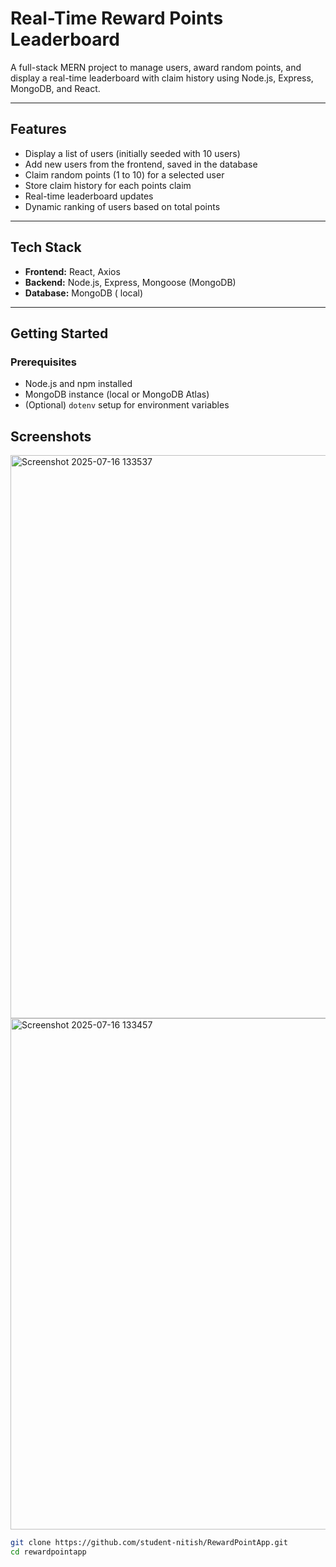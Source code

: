 

# Real-Time Reward Points Leaderboard

A full-stack MERN project to manage users, award random points, and display a real-time leaderboard with claim history using Node.js, Express, MongoDB,  and React.

---

## Features

- Display a list of users (initially seeded with 10 users)
- Add new users from the frontend, saved in the database
- Claim random points (1 to 10) for a selected user
- Store claim history for each points claim
- Real-time leaderboard updates
- Dynamic ranking of users based on total points

---

## Tech Stack

- **Frontend:** React, Axios
- **Backend:** Node.js, Express, Mongoose (MongoDB)
- **Database:** MongoDB ( local)


---



## Getting Started

### Prerequisites

- Node.js and npm installed
- MongoDB instance (local or MongoDB Atlas)
- (Optional) `dotenv` setup for environment variables

## Screenshots
<img width="1436" height="901" alt="Screenshot 2025-07-16 133537" src="https://github.com/user-attachments/assets/3ddb9a65-b81c-4492-81c3-89bad13bdba0" />
<img width="1019" height="818" alt="Screenshot 2025-07-16 133457" src="https://github.com/user-attachments/assets/e2b24f7f-b218-4d3b-8b0a-d267b9f7538d" />


```bash
git clone https://github.com/student-nitish/RewardPointApp.git
cd rewardpointapp
